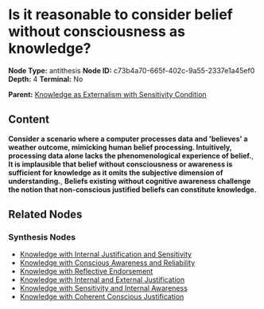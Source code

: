 # Is it reasonable to consider belief without consciousness as knowledge?

**Node Type:** antithesis
**Node ID:** c73b4a70-665f-402c-9a55-2337e1a45ef0
**Depth:** 4
**Terminal:** No

**Parent:** [Knowledge as Externalism with Sensitivity Condition](knowledge-as-externalism-with-sensitivity-condition-synthesis-3a1f107f-5819-460f-904a-d603e546ba4f.md)

## Content

**Consider a scenario where a computer processes data and 'believes' a weather outcome, mimicking human belief processing. Intuitively, processing data alone lacks the phenomenological experience of belief.**, **It is implausible that belief without consciousness or awareness is sufficient for knowledge as it omits the subjective dimension of understanding.**, **Beliefs existing without cognitive awareness challenge the notion that non-conscious justified beliefs can constitute knowledge.**

## Related Nodes

### Synthesis Nodes

- [Knowledge with Internal Justification and Sensitivity](knowledge-with-internal-justification-and-sensitivity-synthesis-4fa76f48-7bf0-44c0-89a3-4787bdd982d3.md)
- [Knowledge with Conscious Awareness and Reliability](knowledge-with-conscious-awareness-and-reliability-synthesis-b77a3728-6687-476c-9900-83728ac8a51a.md)
- [Knowledge with Reflective Endorsement](knowledge-with-reflective-endorsement-synthesis-484d449b-a9a2-4b5c-8ea6-f6244c822e06.md)
- [Knowledge with Internal and External Justification](knowledge-with-internal-and-external-justification-synthesis-9a74c2db-b8d2-4400-8d78-b9b08785dcde.md)
- [Knowledge with Sensitivity and Internal Awareness](knowledge-with-sensitivity-and-internal-awareness-synthesis-e3049599-a7f3-4984-a7bc-07d0a1530fca.md)
- [Knowledge with Coherent Conscious Justification](knowledge-with-coherent-conscious-justification-synthesis-a3bcd3e0-15be-4bf5-86c0-5ecf2514afb3.md)
